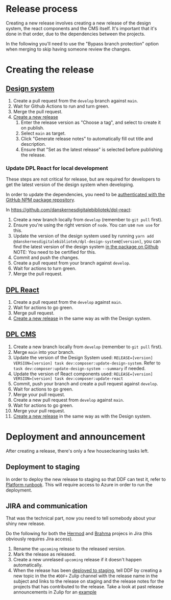 # Release process

Creating a new release involves creating a new release of the design
system, the react components and the CMS itself. It's important that
it's done in that order, due to the dependencies between the projects.

In the following you'll need to use the "Bypass branch protection"
option when merging to skip having someone review the changes.

# Creating the release

## [Design system](https://github.com/danskernesdigitalebibliotek/dpl-design-system)

1. Create a pull request from the `develop` branch against `main`.
2. Wait for Github Actions to run and turn green.
3. Merge the pull request.
4. [Create a new
release](https://github.com/danskernesdigitalebibliotek/dpl-design-system/releases/new)
     1. Enter the release version as "Choose a tag", and select to
        create it on publish.
     2. Select `main` as target.
     3. Click "Generate release notes" to automatically fill out title
        and description.
     4. Ensure that "Set as the latest release" is selected before
        publishing the release.


### Update DPL React for local development

These steps are not critical for release, but are required for
developers to get the latest version of the design system when
developing.

In order to update the dependencies, you need to be [authenticated
with the GitHub NPM package
repository](https://danskernesdigitalebibliotek.github.io/dpl-docs/DPL-React/#requirements).

In https://github.com/danskernesdigitalebibliotek/dpl-react:

1. Create a new branch locally from `develop` (remember to `git pull` first).
2. Ensure you're using the right version of `node`. You can use `nvm
   use` for this.
3. Update the version of the design system used by running `yarn add
   @danskernesdigitalebibliotek/dpl-design-system@[version]`, you can
   find the latest version of the design system [in the package on
   Github](https://github.com/danskernesdigitalebibliotek/dpl-design-system/pkgs/npm/dpl-design-system)
   NOTE: You need to be certified for this.
4. Commit and push the changes.
5. Create a pull request from your branch against `develop`.
6. Wait for actions to turn green.
7. Merge the pull request.

## [DPL React](https://github.com/danskernesdigitalebibliotek/dpl-react)

1. Create a pull request from the `develop` against `main`.
2. Wait for actions to go green.
3. Merge pull request.
4. [Create a new
   release](https://github.com/danskernesdigitalebibliotek/dpl-react/releases/new)
   in the same way as with the Design system.

## [DPL CMS](https://github.com/danskernesdigitalebibliotek/dpl-cms)

1. Create a new branch locally from `develop` (remember to `git pull` first).
2. Merge `main` into your branch.
3. Update the version of the Design System used: `RELEASE=[version]
   VERSION=[version] task dev:composer:update-design-system`. Refer to
   `task dev:composer:update-design-system --summary` if needed.
4. Update the version of React components used: `RELEASE=[version]
   VERSION=[version] task dev:composer:update-react`
5. Commit, push your branch and create a pull request against `develop`.
6. Wait for actions to go green.
7. Merge your pull request.
8. Create a new pull request from `develop` against `main`.
9. Wait for actions to go green.
10. Merge your pull request.
11. [Create a new
    release](https://github.com/danskernesdigitalebibliotek/dpl-cms/releases/new)
    in the same way as with the Design system.
    
# Deployment and announcement

After creating a release, there's only a few housecleaning tasks left.

## Deployment to staging

In order to deploy the new release to staging so that DDF can test it,
refer to [Platform
runbook](../../DPL-Platform/runbooks/how-release-a-new-version-for-approval-testing/).
This will require access to Azure in order to run the deployment.

## JIRA and communication

That was the technical part, now you need to tell somebody about your
shiny new release.

Do the following for both the
[Hermod](https://reload.atlassian.net/jira/software/c/projects/DDFHER/boards/497)
and
[Brahma](https://reload.atlassian.net/jira/software/c/projects/DDFBRA/boards/498)
projecs in Jira (this obviously requires Jira access).

1. Rename the `upcoming` release to the released version.
2. Mark the release as released.
3. Create a new unrelased `upcoming` release if it doesn't happen automatically.
4. When the release has been [deployed to
   staging](#deployment-to-staging), tell DDF by creating a new topic
   in the the `#DDF+` Zulip channel with the release name in the
   subject and links to the release on staging and the release notes
   for the projects that has contributed to the release. Take a look
   at past release announcements in Zulip for an
   [example](https://reload.zulipchat.com/#narrow/channel/419623-DDF.2B/topic/Release.202024.2E46.2E0/near/482035323)
   
